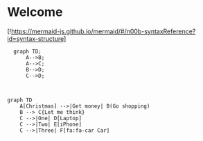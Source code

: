 # Welcome 

[!https://mermaid-js.github.io/mermaid/#/n00b-syntaxReference?id=syntax-structure]

```mermaid
  graph TD;
      A-->B;
      A-->C;
      B-->D;
      C-->D;

      
```

```mermaid
graph TD
    A[Christmas] -->|Get money| B(Go shopping)
    B --> C{Let me think}
    C -->|One| D[Laptop]
    C -->|Two| E[iPhone]
    C -->|Three| F[fa:fa-car Car]

      
```